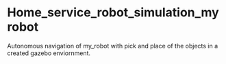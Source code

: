 # Home_service_robot_simulation_myrobot
Autonomous navigation of my_robot with pick and place of the objects in a created gazebo enviornment.
